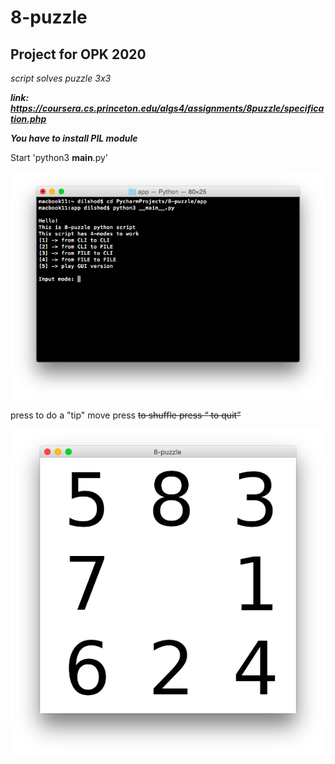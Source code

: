 # 8-puzzle

## Project for OPK 2020

*script solves puzzle 3x3*

***link: https://coursera.cs.princeton.edu/algs4/assignments/8puzzle/specification.php***

***You have to install PIL module***

Start 'python3 __main__.py'

![cli](https://github.com/DilshodN/8-puzzle/blob/master/cli_interface.PNG)

press <SPACE> to do a "tip" move
press <s> to shuffle
press <q> to quit

![gui](https://github.com/DilshodN/8-puzzle/blob/master/gui.PNG)


